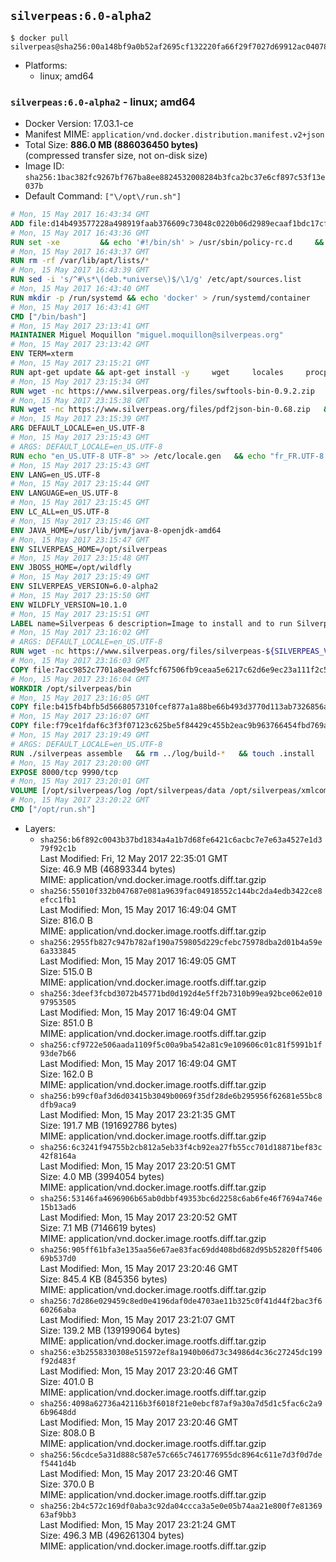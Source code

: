 ## `silverpeas:6.0-alpha2`

```console
$ docker pull silverpeas@sha256:00a148bf9a0b52af2695cf132220fa66f29f7027d69912ac04078de388f64e15
```

-	Platforms:
	-	linux; amd64

### `silverpeas:6.0-alpha2` - linux; amd64

-	Docker Version: 17.03.1-ce
-	Manifest MIME: `application/vnd.docker.distribution.manifest.v2+json`
-	Total Size: **886.0 MB (886036450 bytes)**  
	(compressed transfer size, not on-disk size)
-	Image ID: `sha256:1bac382fc9267bf767ba8ee8824532008284b3fca2bc37e6cf897c53f13e037b`
-	Default Command: `["\/opt\/run.sh"]`

```dockerfile
# Mon, 15 May 2017 16:43:34 GMT
ADD file:d14b493577228a498919faab376609c73048c0220b06d2989ecaaf1bdc17cf6c in / 
# Mon, 15 May 2017 16:43:36 GMT
RUN set -xe 		&& echo '#!/bin/sh' > /usr/sbin/policy-rc.d 	&& echo 'exit 101' >> /usr/sbin/policy-rc.d 	&& chmod +x /usr/sbin/policy-rc.d 		&& dpkg-divert --local --rename --add /sbin/initctl 	&& cp -a /usr/sbin/policy-rc.d /sbin/initctl 	&& sed -i 's/^exit.*/exit 0/' /sbin/initctl 		&& echo 'force-unsafe-io' > /etc/dpkg/dpkg.cfg.d/docker-apt-speedup 		&& echo 'DPkg::Post-Invoke { "rm -f /var/cache/apt/archives/*.deb /var/cache/apt/archives/partial/*.deb /var/cache/apt/*.bin || true"; };' > /etc/apt/apt.conf.d/docker-clean 	&& echo 'APT::Update::Post-Invoke { "rm -f /var/cache/apt/archives/*.deb /var/cache/apt/archives/partial/*.deb /var/cache/apt/*.bin || true"; };' >> /etc/apt/apt.conf.d/docker-clean 	&& echo 'Dir::Cache::pkgcache ""; Dir::Cache::srcpkgcache "";' >> /etc/apt/apt.conf.d/docker-clean 		&& echo 'Acquire::Languages "none";' > /etc/apt/apt.conf.d/docker-no-languages 		&& echo 'Acquire::GzipIndexes "true"; Acquire::CompressionTypes::Order:: "gz";' > /etc/apt/apt.conf.d/docker-gzip-indexes 		&& echo 'Apt::AutoRemove::SuggestsImportant "false";' > /etc/apt/apt.conf.d/docker-autoremove-suggests
# Mon, 15 May 2017 16:43:37 GMT
RUN rm -rf /var/lib/apt/lists/*
# Mon, 15 May 2017 16:43:39 GMT
RUN sed -i 's/^#\s*\(deb.*universe\)$/\1/g' /etc/apt/sources.list
# Mon, 15 May 2017 16:43:40 GMT
RUN mkdir -p /run/systemd && echo 'docker' > /run/systemd/container
# Mon, 15 May 2017 16:43:41 GMT
CMD ["/bin/bash"]
# Mon, 15 May 2017 23:13:41 GMT
MAINTAINER Miguel Moquillon "miguel.moquillon@silverpeas.org"
# Mon, 15 May 2017 23:13:42 GMT
ENV TERM=xterm
# Mon, 15 May 2017 23:15:21 GMT
RUN apt-get update && apt-get install -y     wget     locales     procps     net-tools     zip     unzip     openjdk-8-jdk     ffmpeg     imagemagick     ghostscript     ure     gpgv   && rm -rf /var/lib/apt/lists/*   && update-ca-certificates -f
# Mon, 15 May 2017 23:15:34 GMT
RUN wget -nc https://www.silverpeas.org/files/swftools-bin-0.9.2.zip   && echo 'd40bd091c84bde2872f2733a3c767b3a686c8e8477a3af3a96ef347cf05c5e43 *swftools-bin-0.9.2.zip' | sha256sum -   && unzip swftools-bin-0.9.2.zip -d /   && rm swftools-bin-0.9.2.zip
# Mon, 15 May 2017 23:15:38 GMT
RUN wget -nc https://www.silverpeas.org/files/pdf2json-bin-0.68.zip   && echo 'eec849cdd75224f9d44c0999ed1fbe8764a773d8ab0cf7fff4bf922ab81c9f84 *pdf2json-bin-0.68.zip' | sha256sum -   && unzip pdf2json-bin-0.68.zip -d /   && rm pdf2json-bin-0.68.zip
# Mon, 15 May 2017 23:15:39 GMT
ARG DEFAULT_LOCALE=en_US.UTF-8
# Mon, 15 May 2017 23:15:43 GMT
# ARGS: DEFAULT_LOCALE=en_US.UTF-8
RUN echo "en_US.UTF-8 UTF-8" >> /etc/locale.gen   && echo "fr_FR.UTF-8 UTF-8" >> /etc/locale.gen   && echo "de_DE.UTF-8 UTF-8" >> /etc/locale.gen   && locale-gen   && update-locale LANG=${DEFAULT_LOCALE} LANGUAGE=${DEFAULT_LOCALE} LC_ALL=${DEFAULT_LOCALE}
# Mon, 15 May 2017 23:15:43 GMT
ENV LANG=en_US.UTF-8
# Mon, 15 May 2017 23:15:44 GMT
ENV LANGUAGE=en_US.UTF-8
# Mon, 15 May 2017 23:15:45 GMT
ENV LC_ALL=en_US.UTF-8
# Mon, 15 May 2017 23:15:46 GMT
ENV JAVA_HOME=/usr/lib/jvm/java-8-openjdk-amd64
# Mon, 15 May 2017 23:15:47 GMT
ENV SILVERPEAS_HOME=/opt/silverpeas
# Mon, 15 May 2017 23:15:48 GMT
ENV JBOSS_HOME=/opt/wildfly
# Mon, 15 May 2017 23:15:49 GMT
ENV SILVERPEAS_VERSION=6.0-alpha2
# Mon, 15 May 2017 23:15:50 GMT
ENV WILDFLY_VERSION=10.1.0
# Mon, 15 May 2017 23:15:51 GMT
LABEL name=Silverpeas 6 description=Image to install and to run Silverpeas 6 vendor=Silverpeas version=6.0-alpha2 build=1
# Mon, 15 May 2017 23:16:02 GMT
# ARGS: DEFAULT_LOCALE=en_US.UTF-8
RUN wget -nc https://www.silverpeas.org/files/silverpeas-${SILVERPEAS_VERSION}-wildfly${WILDFLY_VERSION%.?.?}.zip   && wget -nc https://www.silverpeas.org/files/silverpeas-${SILVERPEAS_VERSION}-wildfly${WILDFLY_VERSION%.?.?}.zip.asc   && gpg --keyserver ha.pool.sks-keyservers.net --recv-keys 3F4657EF9C591F2FEA458FEBC19391EB3DF442B6   && gpg --batch --verify silverpeas-${SILVERPEAS_VERSION}-wildfly${WILDFLY_VERSION%.?.?}.zip.asc silverpeas-${SILVERPEAS_VERSION}-wildfly${WILDFLY_VERSION%.?.?}.zip   && wget -nc http://download.jboss.org/wildfly/${WILDFLY_VERSION}.Final/wildfly-${WILDFLY_VERSION}.Final.zip   && unzip silverpeas-${SILVERPEAS_VERSION}-wildfly${WILDFLY_VERSION%.?.?}.zip -d /opt   && unzip wildfly-${WILDFLY_VERSION}.Final.zip -d /opt   && mv /opt/silverpeas-${SILVERPEAS_VERSION}-wildfly${WILDFLY_VERSION%.?.?} /opt/silverpeas   && mv /opt/wildfly-${WILDFLY_VERSION}.Final /opt/wildfly   && rm *.zip   && mkdir -p /root/.m2
# Mon, 15 May 2017 23:16:03 GMT
COPY file:7acc9852c7701a8ead9e5fcf67506fb9ceaa5e6217c62d6e9ec23a111f2c5ba1 in /root/.m2/ 
# Mon, 15 May 2017 23:16:04 GMT
WORKDIR /opt/silverpeas/bin
# Mon, 15 May 2017 23:16:05 GMT
COPY file:b415fb4bfb5d5668057310fcef877a1a88be66b493d3770d113ab7326856a7da in /opt/ 
# Mon, 15 May 2017 23:16:07 GMT
COPY file:f79ce1fdaf6c3f3f07123c625be5f84429c455b2eac9b963766454fbd769afe6 in /opt/silverpeas/configuration/silverpeas/ 
# Mon, 15 May 2017 23:19:49 GMT
# ARGS: DEFAULT_LOCALE=en_US.UTF-8
RUN ./silverpeas assemble   && rm ../log/build-*   && touch .install
# Mon, 15 May 2017 23:20:00 GMT
EXPOSE 8000/tcp 9990/tcp
# Mon, 15 May 2017 23:20:01 GMT
VOLUME [/opt/silverpeas/log /opt/silverpeas/data /opt/silverpeas/xmlcomponents/workflows]
# Mon, 15 May 2017 23:20:22 GMT
CMD ["/opt/run.sh"]
```

-	Layers:
	-	`sha256:b6f892c0043b37bd1834a4a1b7d68fe6421c6acbc7e7e63a4527e1d379f92c1b`  
		Last Modified: Fri, 12 May 2017 22:35:01 GMT  
		Size: 46.9 MB (46893344 bytes)  
		MIME: application/vnd.docker.image.rootfs.diff.tar.gzip
	-	`sha256:55010f332b047687e081a9639fac04918552c144bc2da4edb3422ce8efcc1fb1`  
		Last Modified: Mon, 15 May 2017 16:49:04 GMT  
		Size: 816.0 B  
		MIME: application/vnd.docker.image.rootfs.diff.tar.gzip
	-	`sha256:2955fb827c947b782af190a759805d229cfebc75978dba2d01b4a59e6a333845`  
		Last Modified: Mon, 15 May 2017 16:49:05 GMT  
		Size: 515.0 B  
		MIME: application/vnd.docker.image.rootfs.diff.tar.gzip
	-	`sha256:3deef3fcbd3072b45771bd0d192d4e5ff2b7310b99ea92bce062e01097953505`  
		Last Modified: Mon, 15 May 2017 16:49:04 GMT  
		Size: 851.0 B  
		MIME: application/vnd.docker.image.rootfs.diff.tar.gzip
	-	`sha256:cf9722e506aada1109f5c00a9ba542a81c9e109606c01c81f5991b1f93de7b66`  
		Last Modified: Mon, 15 May 2017 16:49:04 GMT  
		Size: 162.0 B  
		MIME: application/vnd.docker.image.rootfs.diff.tar.gzip
	-	`sha256:b99cf0af3d6d03415b3049b0069f35df28de6b295956f62681e55bc8dfb9aca9`  
		Last Modified: Mon, 15 May 2017 23:21:35 GMT  
		Size: 191.7 MB (191692786 bytes)  
		MIME: application/vnd.docker.image.rootfs.diff.tar.gzip
	-	`sha256:6c3241f94755b2cb812a5eb33f4cb92ea27fb55cc701d18871bef83c42f8164a`  
		Last Modified: Mon, 15 May 2017 23:20:51 GMT  
		Size: 4.0 MB (3994054 bytes)  
		MIME: application/vnd.docker.image.rootfs.diff.tar.gzip
	-	`sha256:53146fa4696906b65ab0dbbf49353bc6d2258c6ab6fe46f7694a746e15b13ad6`  
		Last Modified: Mon, 15 May 2017 23:20:52 GMT  
		Size: 7.1 MB (7146619 bytes)  
		MIME: application/vnd.docker.image.rootfs.diff.tar.gzip
	-	`sha256:905ff61bfa3e135aa56e67ae83fac69dd408bd682d95b52820ff540669b537d0`  
		Last Modified: Mon, 15 May 2017 23:20:46 GMT  
		Size: 845.4 KB (845356 bytes)  
		MIME: application/vnd.docker.image.rootfs.diff.tar.gzip
	-	`sha256:7d286e029459c8ed0e4196daf0de4703ae11b325c0f41d44f2bac3f660266aba`  
		Last Modified: Mon, 15 May 2017 23:21:07 GMT  
		Size: 139.2 MB (139199064 bytes)  
		MIME: application/vnd.docker.image.rootfs.diff.tar.gzip
	-	`sha256:e3b2558330308e515972ef8a1940b06d73c34986d4c36c27245dc199f92d483f`  
		Last Modified: Mon, 15 May 2017 23:20:46 GMT  
		Size: 401.0 B  
		MIME: application/vnd.docker.image.rootfs.diff.tar.gzip
	-	`sha256:4098a62736a42116b3f6018f21e0ebcf87af9a30a7d5d1c5fac6c2a96b9648dd`  
		Last Modified: Mon, 15 May 2017 23:20:46 GMT  
		Size: 808.0 B  
		MIME: application/vnd.docker.image.rootfs.diff.tar.gzip
	-	`sha256:56cdce5a31d888c587e57c665c7461776955dc8964c611e7d3f0d7def5441d4b`  
		Last Modified: Mon, 15 May 2017 23:20:46 GMT  
		Size: 370.0 B  
		MIME: application/vnd.docker.image.rootfs.diff.tar.gzip
	-	`sha256:2b4c572c169df0aba3c92da04ccca3a5e0e05b74aa21e800f7e8136963af9bb3`  
		Last Modified: Mon, 15 May 2017 23:21:24 GMT  
		Size: 496.3 MB (496261304 bytes)  
		MIME: application/vnd.docker.image.rootfs.diff.tar.gzip
